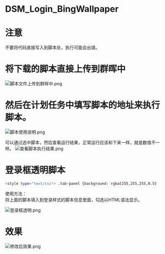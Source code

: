 # DSM_Login_BingWallpaper

# 注意
不要将代码直接写入到脚本处，执行可能会出错。  
  
# 将下载的脚本直接上传到群晖中
  
![脚本文件上传到群晖中.png](https://s2.loli.net/2024/03/15/SqAsFmlcK1Yp96B.jpg)
# 然后在计划任务中填写脚本的地址来执行脚本。
![脚本使用说明.png](https://s2.loli.net/2024/03/15/jKECAV2M3tnlqH4.jpg)
  
可以通过选中脚本，然后查看运行结果，正常运行应该和下来一样，就是数值不一样。
![查看脚本执行结果.png](https://s2.loli.net/2024/03/15/9iLoI84W2vyCblq.png)


# 登录框透明脚本
```sh
<style type="text/css"> .tab-panel {background: rgba(255,255,255,0.5) !important;} .login-textfield .input-container input { background-color: transparent !important; } body {-webkit-filter:brightness(1); -o-filter:brightness(1); -moz-filter:brightness(1); filter:brightness(1);} </style>
```
  
使用方法：  
将上面的脚本填入到登录样式的脚本信息里面，勾选以HTML语法显示。  
  
![登录框透明.png](https://s2.loli.net/2024/03/15/8pk4uiB9cHnwQVT.jpg)

# 效果
  
![修改后效果.png](https://s2.loli.net/2024/03/15/m2eDbp6hZAgvlOd.jpg)
